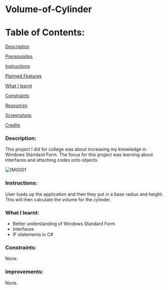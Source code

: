 # Volume-of-Cylinder


# Table of Contents:

[Description](#Description)  
<a name="Description"/>

[Prerequisites](#Prerequisites)  
<a name="Prerequisites"/>

[Instructions](#Instructions)  
<a name="Instructions"/>

[Planned Features](#Planned_Features)  
<a name="Planned_Features"/>

[What I learnt](#What_I_Learnt)  
<a name="What_I_Learnt"/>

[Constraints](#Constraints)  
<a name="Constraints"/>

[Resources](#Resources)  
<a name="Resources"/>

[Screenshots](#Screenshots)
<a name="Screenshots"/>

[Credits](#Credits)  
<a name="Credits"/>



### Description: 

This project I did for college was about increasing my knowledge in Windows Standard Form. The focus for this project was learning about interfaces and attaching codes onto objects.

![IMG001](https://user-images.githubusercontent.com/45819118/71189266-71dec200-227a-11ea-9990-a67e220b4787.PNG)

### Instructions:

User loads up the application and then they put in a base radius and height. This will then calculate the volume for the cylinder.

### What I learnt:
- Better understanding of Windows Standard Form
- Interfaces
- IF statements in C#

### Constraints:

None.

### Improvements:

None.
